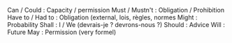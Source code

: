 

Can / Could : Capacity  / permission
Must / Mustn't : Obligation / Prohibition 
Have to / Had to : Obligation (external, lois, règles, normes
Might : Probability
Shall : I / We (devrais-je ? devrons-nous ?)
Should : Advice
Will : Future
May : Permission (very formel)
